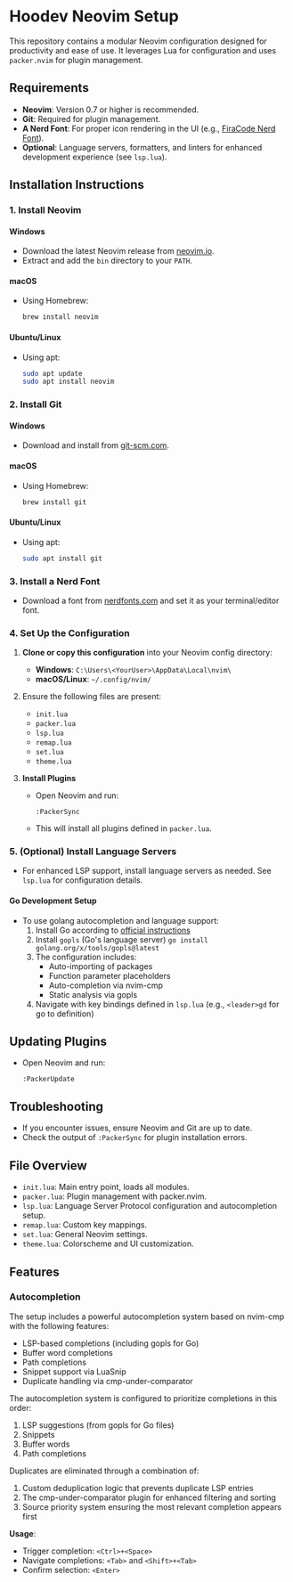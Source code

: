 # Hoodev Neovim Setup

This repository contains a modular Neovim configuration designed for productivity and ease of use. It leverages Lua for configuration and uses `packer.nvim` for plugin management.

## Requirements

- **Neovim**: Version 0.7 or higher is recommended.
- **Git**: Required for plugin management.
- **A Nerd Font**: For proper icon rendering in the UI (e.g., [FiraCode Nerd Font](https://www.nerdfonts.com/)).
- **Optional**: Language servers, formatters, and linters for enhanced development experience (see `lsp.lua`).

## Installation Instructions

### 1. Install Neovim

#### Windows
- Download the latest Neovim release from [neovim.io](https://neovim.io/download/).
- Extract and add the `bin` directory to your `PATH`.

#### macOS
- Using Homebrew:
  ```sh
  brew install neovim
  ```

#### Ubuntu/Linux
- Using apt:
  ```sh
  sudo apt update
  sudo apt install neovim
  ```

### 2. Install Git

#### Windows
- Download and install from [git-scm.com](https://git-scm.com/download/win).

#### macOS
- Using Homebrew:
  ```sh
  brew install git
  ```

#### Ubuntu/Linux
- Using apt:
  ```sh
  sudo apt install git
  ```

### 3. Install a Nerd Font
- Download a font from [nerdfonts.com](https://www.nerdfonts.com/font-downloads) and set it as your terminal/editor font.

### 4. Set Up the Configuration

1. **Clone or copy this configuration** into your Neovim config directory:
   - **Windows**: `C:\Users\<YourUser>\AppData\Local\nvim\`
   - **macOS/Linux**: `~/.config/nvim/`

2. Ensure the following files are present:
   - `init.lua`
   - `packer.lua`
   - `lsp.lua`
   - `remap.lua`
   - `set.lua`
   - `theme.lua`

3. **Install Plugins**
   - Open Neovim and run:
     ```vim
     :PackerSync
     ```
   - This will install all plugins defined in `packer.lua`.

### 5. (Optional) Install Language Servers
- For enhanced LSP support, install language servers as needed. See `lsp.lua` for configuration details.

#### Go Development Setup
- To use golang autocompletion and language support:
  1. Install Go according to [official instructions](https://golang.org/doc/install)
  2. Install `gopls` (Go's language server)
    `go install golang.org/x/tools/gopls@latest`
  3. The configuration includes:
     - Auto-importing of packages
     - Function parameter placeholders
     - Auto-completion via nvim-cmp
     - Static analysis via gopls
  4. Navigate with key bindings defined in `lsp.lua` (e.g., `<leader>gd` for go to definition)

## Updating Plugins
- Open Neovim and run:
  ```vim
  :PackerUpdate
  ```

## Troubleshooting
- If you encounter issues, ensure Neovim and Git are up to date.
- Check the output of `:PackerSync` for plugin installation errors.

## File Overview
- `init.lua`: Main entry point, loads all modules.
- `packer.lua`: Plugin management with packer.nvim.
- `lsp.lua`: Language Server Protocol configuration and autocompletion setup.
- `remap.lua`: Custom key mappings.
- `set.lua`: General Neovim settings.
- `theme.lua`: Colorscheme and UI customization.

## Features

### Autocompletion
The setup includes a powerful autocompletion system based on nvim-cmp with the following features:
- LSP-based completions (including gopls for Go)
- Buffer word completions
- Path completions
- Snippet support via LuaSnip
- Duplicate handling via cmp-under-comparator

The autocompletion system is configured to prioritize completions in this order:
1. LSP suggestions (from gopls for Go files)
2. Snippets
3. Buffer words
4. Path completions

Duplicates are eliminated through a combination of:
1. Custom deduplication logic that prevents duplicate LSP entries
2. The cmp-under-comparator plugin for enhanced filtering and sorting
3. Source priority system ensuring the most relevant completion appears first

**Usage**:
- Trigger completion: `<Ctrl>+<Space>`
- Navigate completions: `<Tab>` and `<Shift>+<Tab>`
- Confirm selection: `<Enter>`
